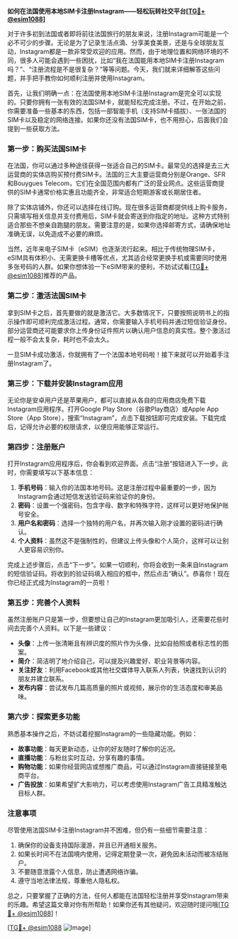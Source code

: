 **如何在法国使用本地SIM卡注册Instagram——轻松玩转社交平台[[TG💪+ @esim1088](https://t.me/s/esim1088)]**

对于许多初到法国或者即将前往法国旅行的朋友来说，注册Instagram可能是一个必不可少的步骤。无论是为了记录生活点滴、分享美食美景，还是与全球朋友互动，Instagram都是一款非常受欢迎的应用。然而，由于地理位置和网络环境的不同，很多人可能会遇到一些困扰，比如“我在法国能用本地SIM卡注册Instagram吗？”、“注册流程是不是很复杂？”等等问题。今天，我们就来详细解答这些问题，并手把手教你如何顺利注册并使用Instagram。

首先，让我们明确一点：在法国使用本地SIM卡注册Instagram是完全可以实现的。只要你拥有一张有效的法国SIM卡，就能轻松完成注册。不过，在开始之前，你需要准备一些基本的东西，包括一部智能手机（支持SIM卡插拔）、一张法国的SIM卡以及稳定的网络连接。如果你还没有法国SIM卡，也不用担心，后面我们会提到一些获取方法。

### **第一步：购买法国SIM卡**
在法国，你可以通过多种途径获得一张适合自己的SIM卡。最常见的选择是去三大运营商的实体店购买预付费SIM卡。法国的三大主要运营商分别是Orange、SFR和Bouygues Telecom，它们在全国范围内都有广泛的营业网点。这些运营商提供的SIM卡通常价格实惠且功能齐全，非常适合短期游客或长期居住者。

除了实体店铺外，你还可以选择在线订购。现在很多运营商都提供线上购卡服务，只需填写相关信息并支付费用后，SIM卡就会寄送到你指定的地址。这种方式特别适合那些不想亲自跑腿的朋友。需要注意的是，如果你选择邮寄方式，请确保地址准确无误，以免造成不必要的麻烦。

当然，近年来电子SIM卡（eSIM）也逐渐流行起来。相比于传统物理SIM卡，eSIM具有体积小、无需更换卡槽等优点，尤其适合经常更换手机或需要同时使用多张号码的人群。如果你想体验一下eSIM带来的便利，不妨试试看[[TG💪+ @esim1088](https://t.me/s/esim1088)]推荐的产品。

### **第二步：激活法国SIM卡**
拿到SIM卡之后，首先要做的就是激活它。大多数情况下，只要按照说明书上的指示操作即可顺利完成激活过程。通常，你需要输入手机号码并通过短信验证身份。部分运营商还可能要求你上传身份证件照片以确认用户信息的真实性。整个激活过程一般不会太复杂，耗时也不会太久。

一旦SIM卡成功激活，你就拥有了一个法国本地号码啦！接下来就可以开始着手注册Instagram了。

### **第三步：下载并安装Instagram应用**
无论你是安卓用户还是苹果用户，都可以直接从各自的应用商店免费下载Instagram应用程序。打开Google Play Store（谷歌Play商店）或Apple App Store（App Store），搜索“Instagram”，点击下载按钮即可完成安装。下载完成后，记得允许必要的权限请求，以便应用能够正常运行。

### **第四步：注册账户**
打开Instagram应用程序后，你会看到欢迎界面。点击“注册”按钮进入下一步。此时，你需要填写以下基本信息：
1. **手机号码**：输入你的法国本地号码。这是注册过程中最重要的一步，因为Instagram会通过短信发送验证码来验证你的身份。
2. **密码**：设置一个强密码，包含字母、数字和特殊字符，这样可以更好地保护账号安全。
3. **用户名和密码**：选择一个独特的用户名，并再次输入刚才设置的密码进行确认。
4. **个人资料**：虽然这不是强制性的，但建议上传头像和个人简介，这样可以让别人更容易识别你。

完成上述步骤后，点击“下一步”。如果一切顺利，你将会收到一条来自Instagram的短信验证码。将收到的验证码填入相应的框中，然后点击“确认”。恭喜你！现在你已经正式成为Instagram的一员啦！

### **第五步：完善个人资料**
虽然注册账户只是第一步，但要想让自己的Instagram更加吸引人，还需要花些时间去完善个人资料。以下是一些建议：
- **头像**：上传一张清晰且有辨识度的照片作为头像，比如自拍照或者标志性的图案。
- **简介**：简洁明了地介绍自己，可以提及兴趣爱好、职业背景等内容。
- **关注好友**：利用Facebook或其他社交媒体导入联系人列表，快速找到认识的朋友并建立联系。
- **发布内容**：尝试发布几篇高质量的照片或视频，展示你的生活态度和审美品味。

### **第六步：探索更多功能**
熟悉基本操作之后，不妨试着挖掘Instagram的一些隐藏功能。例如：
- **故事功能**：每天更新动态，让你的好友随时了解你的近况。
- **直播功能**：与粉丝实时互动，分享有趣的事情。
- **购物功能**：如果你经营网店或想推广商品，可以通过Instagram直接链接至电商平台。
- **广告投放**：如果希望扩大影响力，可以考虑使用Instagram广告工具精准触达目标人群。

### **注意事项**
尽管使用法国SIM卡注册Instagram并不困难，但仍有一些细节需要注意：
1. 确保你的设备支持国际漫游，并且已开通相关服务。
2. 如果长时间不在法国境内使用，记得定期登录一次，避免因未活动而被冻结账户。
3. 不要随意泄露个人信息，防止遭遇网络诈骗。
4. 遵守当地法律法规，尊重他人隐私权。

总之，只要掌握了正确的方法，任何人都能在法国轻松注册并享受Instagram带来的乐趣。希望这篇文章对你有所帮助！如果你还有其他疑问，欢迎随时提问哦[[TG💪+ @esim1088](https://t.me/s/esim1088)]！

[[TG💪+ @esim1088](https://t.me/s/esim1088) ![Image](https://i.postimg.cc/4NQfJmqS/Snipaste-2025-05-13-00-14-12.png)]